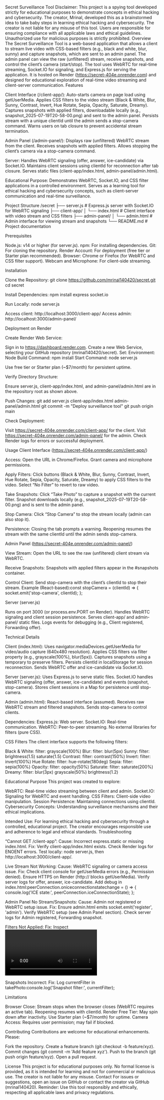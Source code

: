Secret Surveillance Tool
Disclaimer: This project is a spying tool developed strictly for educational purposes to demonstrate concepts in ethical hacking and cybersecurity. The creator, Mrinal, developed this as a brainstormed idea to take baby steps in learning ethical hacking and cybersecurity. The creator is not liable for any misuse of this tool. Users are responsible for ensuring compliance with all applicable laws and ethical guidelines. Unauthorized use for malicious purposes is strictly prohibited.
Overview
The Secret Surveillance Tool is a web-based application that allows a client to stream live video with CSS-based filters (e.g., black and white, blur, sunny) and capture snapshots, which are sent to an admin panel. The admin panel can view the raw (unfiltered) stream, receive snapshots, and control the client’s camera (start/stop). The tool uses WebRTC for real-time streaming, Socket.IO for signaling, and Express.js for serving the application. It is hosted on Render (https://secret-404e.onrender.com) and designed for educational exploration of real-time video streaming and client-server communication.
Features

Client Interface (/client-app/):
Auto-starts camera on page load using getUserMedia.
Applies CSS filters to the video stream (Black & White, Blur, Sunny, Contrast, Invert, Hue Rotate, Sepia, Opacity, Saturate, Dreamy).
Captures snapshots with applied filters, downloadable locally (e.g., snapshot_2025-07-19T20-58-00.png) and sent to the admin panel.
Persists stream with a unique clientId until the admin sends a stop-camera command.
Warns users on tab closure to prevent accidental stream termination.


Admin Panel (/admin-panel/):
Displays raw (unfiltered) WebRTC stream from the client.
Receives snapshots with applied filters.
Allows stopping the client’s camera via a stop-camera command.


Server:
Handles WebRTC signaling (offer, answer, ice-candidate) via Socket.IO.
Maintains client sessions using clientId for reconnection after tab closure.
Serves static files (client-app/index.html, admin-panel/admin.html).


Educational Purpose:
Demonstrates WebRTC, Socket.IO, and CSS filter applications in a controlled environment.
Serves as a learning tool for ethical hacking and cybersecurity concepts, such as client-server communication and real-time surveillance.



Project Structure
/secret
├── server.js          # Express.js server with Socket.IO for WebRTC signaling
├── client-app/
│   └── index.html     # Client interface with video stream and CSS filters
├── admin-panel/
│   └── admin.html     # Admin interface for viewing stream and snapshots
└── README.md          # Project documentation

Prerequisites

Node.js: v14 or higher (for server.js).
npm: For installing dependencies.
Git: For cloning the repository.
Render Account: For deployment (free tier or Starter plan recommended).
Browser: Chrome or Firefox (for WebRTC and CSS filter support).
Webcam and Microphone: For client-side streaming.

Installation

Clone the Repository:
git clone https://github.com/mrinal140420/secret.git
cd secret


Install Dependencies:
npm install express socket.io


Run Locally:
node server.js


Access client: http://localhost:3000/client-app/
Access admin: http://localhost:3000/admin-panel/



Deployment on Render

Create Render Web Service:

Sign in to https://dashboard.render.com.
Create a new Web Service, selecting your GitHub repository (mrinal140420/secret).
Set:
Environment: Node
Build Command: npm install
Start Command: node server.js


Use free tier or Starter plan (~$7/month) for persistent uptime.


Verify Directory Structure:

Ensure server.js, client-app/index.html, and admin-panel/admin.html are in the repository root as shown above.


Push Changes:
git add server.js client-app/index.html admin-panel/admin.html
git commit -m "Deploy surveillance tool"
git push origin main


Check Deployment:

Visit https://secret-404e.onrender.com/client-app/ for the client.
Visit https://secret-404e.onrender.com/admin-panel/ for the admin.
Check Render logs for errors or successful deployment.



Usage
Client Interface (https://secret-404e.onrender.com/client-app/)

Access:
Open the URL in Chrome/Firefox.
Grant camera and microphone permissions.


Apply Filters:
Click buttons (Black & White, Blur, Sunny, Contrast, Invert, Hue Rotate, Sepia, Opacity, Saturate, Dreamy) to apply CSS filters to the video.
Select “No Filter” to revert to raw video.


Take Snapshots:
Click “Take Photo” to capture a snapshot with the current filter.
Snapshot downloads locally (e.g., snapshot_2025-07-19T20-58-00.png) and is sent to the admin panel.


Stop Camera:
Click “Stop Camera” to stop the stream locally (admin can also stop it).


Persistence:
Closing the tab prompts a warning.
Reopening resumes the stream with the same clientId until the admin sends stop-camera.



Admin Panel (https://secret-404e.onrender.com/admin-panel/)

View Stream:
Open the URL to see the raw (unfiltered) client stream via WebRTC.


Receive Snapshots:
Snapshots with applied filters appear in the #snapshots container.


Control Client:
Send stop-camera with the client’s clientId to stop their stream.
Example (React-based):const stopCamera = (clientId) => {
  socket.emit('stop-camera', clientId);
};





Server (server.js)

Runs on port 3000 (or process.env.PORT on Render).
Handles WebRTC signaling and client session persistence.
Serves client-app/ and admin-panel/ static files.
Logs events for debugging (e.g., Client registered, Forwarding offer).

Technical Details

Client (index.html):
Uses navigator.mediaDevices.getUserMedia for video/audio capture (640x480 resolution).
Applies CSS filters via filter property (e.g., grayscale(100%), blur(5px)).
Captures snapshots using a temporary <canvas> to preserve filters.
Persists clientId in localStorage for session reconnection.
Sends WebRTC offer and ice-candidate via Socket.IO.


Server (server.js):
Uses Express.js to serve static files.
Socket.IO handles WebRTC signaling (offer, answer, ice-candidate) and events (snapshot, stop-camera).
Stores client sessions in a Map for persistence until stop-camera.


Admin (admin.html):
React-based interface (assumed).
Receives raw WebRTC stream and filtered snapshots.
Sends stop-camera to control clients.


Dependencies:
Express.js: Web server.
Socket.IO: Real-time communication.
WebRTC: Peer-to-peer streaming.
No external libraries for filters (pure CSS).



CSS Filters
The client interface supports the following filters:

Black & White: filter: grayscale(100%)
Blur: filter: blur(5px)
Sunny: filter: brightness(1.5) saturate(1.5)
Contrast: filter: contrast(150%)
Invert: filter: invert(100%)
Hue Rotate: filter: hue-rotate(180deg)
Sepia: filter: sepia(100%)
Opacity: filter: opacity(50%)
Saturate: filter: saturate(200%)
Dreamy: filter: blur(3px) grayscale(50%) brightness(1.2)

Educational Purpose
This project was created to explore:

WebRTC: Real-time video streaming between client and admin.
Socket.IO: Signaling for WebRTC and event handling.
CSS Filters: Client-side video manipulation.
Session Persistence: Maintaining connections using clientId.
Cybersecurity Concepts: Understanding surveillance mechanisms and their ethical implications.

Intended Use: For learning ethical hacking and cybersecurity through a controlled, educational project. The creator encourages responsible use and adherence to legal and ethical standards.
Troubleshooting

“Cannot GET /client-app”:
Cause: Incorrect express.static or missing index.html.
Fix:
Verify client-app/index.html exists.
Check Render logs for ENOENT errors.
Test locally: node server.js, then http://localhost:3000/client-app/.




Live Stream Not Working:
Cause: WebRTC signaling or camera access issue.
Fix:
Check client console for getUserMedia errors (e.g., Permission denied).
Ensure HTTPS on Render (http:// blocks getUserMedia).
Verify server logs for offer, answer, ice-candidate.
Add debug in index.html:peerConnection.oniceconnectionstatechange = () => {
  console.log('ICE state:', peerConnection.iceConnectionState);
};






Admin Panel No Stream/Snapshots:
Cause: Admin not registered or WebRTC setup issue.
Fix:
Ensure admin.html emits socket.emit('register', 'admin').
Verify WebRTC setup (see Admin Panel section).
Check server logs for Admin registered, Forwarding snapshot.




Filters Not Applied:
Fix: Inspect <video> for correct class (e.g., class="grayscale"). Test in Chrome/Firefox.


Snapshots Incorrect:
Fix: Log currentFilter in takePhoto:console.log('Snapshot filter:', currentFilter);





Limitations

Browser Close: Stream stops when the browser closes (WebRTC requires an active tab). Reopening resumes with clientId.
Render Free Tier: May spin down after inactivity. Use Starter plan (~$7/month) for uptime.
Camera Access: Requires user permission; may fail if blocked.

Contributing
Contributions are welcome for educational enhancements. Please:

Fork the repository.
Create a feature branch (git checkout -b feature/xyz).
Commit changes (git commit -m 'Add feature xyz').
Push to the branch (git push origin feature/xyz).
Open a pull request.

License
This project is for educational purposes only. No formal license is provided, as it is intended for learning and not for commercial or malicious use. The creator is not liable for any misuse.
Contact
For issues or suggestions, open an issue on GitHub or contact the creator via GitHub (mrinal140420).
Reminder: Use this tool responsibly and ethically, respecting all applicable laws and privacy regulations.

